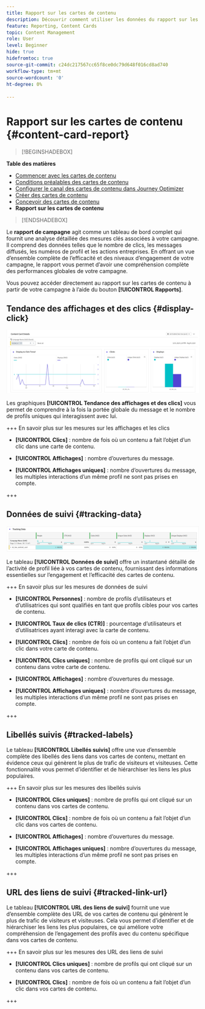 ```yaml
---
title: Rapport sur les cartes de contenu
description: Découvrir comment utiliser les données du rapport sur les cartes de contenu
feature: Reporting, Content Cards
topic: Content Management
role: User
level: Beginner
hide: true
hidefromtoc: true
source-git-commit: c24dc217567cc65f8ce0dc79d648f016cd8ad740
workflow-type: tm+mt
source-wordcount: '0'
ht-degree: 0%

---
```


# Rapport sur les cartes de contenu {#content-card-report}

>[!BEGINSHADEBOX]

**Table des matières**

* [Commencer avec les cartes de contenu](get-started-content-card.md)
* [Conditions préalables des cartes de contenu](content-card-configuration-prereq.md)
* [Configurer le canal des cartes de contenu dans Journey Optimizer](content-card-configuration.md)
* [Créer des cartes de contenu](create-content-card.md)
* [Concevoir des cartes de contenu](design-content-card.md)
* **Rapport sur les cartes de contenu**

>[!ENDSHADEBOX]

Le **rapport de campagne** agit comme un tableau de bord complet qui fournit une analyse détaillée des mesures clés associées à votre campagne. Il comprend des données telles que le nombre de clics, les messages diffusés, les numéros de profil et les actions entreprises. En offrant un vue d’ensemble complète de l’efficacité et des niveaux d’engagement de votre campagne, le rapport vous permet d’avoir une compréhension complète des performances globales de votre campagne.

Vous pouvez accéder directement au rapport sur les cartes de contenu à partir de votre campagne à l’aide du bouton **[!UICONTROL Rapports]**.

## Tendance des affichages et des clics {#display-click}

![](assets/content-card-report-1.png)

Les graphiques **[!UICONTROL Tendance des affichages et des clics]** vous permet de comprendre à la fois la portée globale du message et le nombre de profils uniques qui interagissent avec lui.

+++ En savoir plus sur les mesures sur les affichages et les clics

* **[!UICONTROL Clics]** : nombre de fois où un contenu a fait l’objet d’un clic dans une carte de contenu.

* **[!UICONTROL Affichages]** : nombre d’ouvertures du message.

* **[!UICONTROL Affichages uniques]** : nombre dʼouvertures du message, les multiples interactions dʼun même profil ne sont pas prises en compte.

+++

## Données de suivi {#tracking-data}

![](assets/content-card-report-2.png)

Le tableau **[!UICONTROL Données de suivi]** offre un instantané détaillé de l’activité de profil liée à vos cartes de contenu, fournissant des informations essentielles sur l’engagement et l’efficacité des cartes de contenu.

+++ En savoir plus sur les mesures de données de suivi

* **[!UICONTROL Personnes]** : nombre de profils d’utilisateurs et d’utilisatrices qui sont qualifiés en tant que profils cibles pour vos cartes de contenu.

* **[!UICONTROL Taux de clics (CTR)]** : pourcentage d’utilisateurs et d’utilisatrices ayant interagi avec la carte de contenu.

* **[!UICONTROL Clics]** : nombre de fois où un contenu a fait l’objet d’un clic dans votre carte de contenu.

* **[!UICONTROL Clics uniques]** : nombre de profils qui ont cliqué sur un contenu dans votre carte de contenu.

* **[!UICONTROL Affichages]** : nombre d’ouvertures du message.

* **[!UICONTROL Affichages uniques]** : nombre dʼouvertures du message, les multiples interactions dʼun même profil ne sont pas prises en compte.

+++

## Libellés suivis {#tracked-labels}

Le tableau **[!UICONTROL Libellés suivis]** offre une vue d’ensemble complète des libellés des liens dans vos cartes de contenu, mettant en évidence ceux qui génèrent le plus de trafic de visiteurs et visiteuses. Cette fonctionnalité vous permet d’identifier et de hiérarchiser les liens les plus populaires.

+++ En savoir plus sur les mesures des libellés suivis

* **[!UICONTROL Clics uniques]** : nombre de profils qui ont cliqué sur un contenu dans vos cartes de contenu.

* **[!UICONTROL Clics]** : nombre de fois où un contenu a fait l’objet d’un clic dans vos cartes de contenu.

* **[!UICONTROL Affichages]** : nombre d’ouvertures du message.

* **[!UICONTROL Affichages uniques]** : nombre dʼouvertures du message, les multiples interactions dʼun même profil ne sont pas prises en compte.

+++

## URL des liens de suivi {#tracked-link-url}

Le tableau **[!UICONTROL URL des liens de suivi]** fournit une vue d’ensemble complète des URL de vos cartes de contenu qui génèrent le plus de trafic de visiteurs et visiteuses. Cela vous permet d’identifier et de hiérarchiser les liens les plus populaires, ce qui améliore votre compréhension de l’engagement des profils avec du contenu spécifique dans vos cartes de contenu.

+++ En savoir plus sur les mesures des URL des liens de suivi

* **[!UICONTROL Clics uniques]** : nombre de profils qui ont cliqué sur un contenu dans vos cartes de contenu.

* **[!UICONTROL Clics]** : nombre de fois où un contenu a fait l’objet d’un clic dans vos cartes de contenu.

+++
